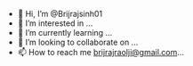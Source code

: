 - 👋 Hi, I’m @Brijrajsinh01
- 👀 I’m interested in ...
- 🌱 I’m currently learning ...
- 💞️ I’m looking to collaborate on ...
- 📫 How to reach me brijrajraolji@gmail.com...

<!---
Brijrajsinh01/Brijrajsinh01 is a ✨ special ✨ repository because its `README.md` (this file) appears on your GitHub profile.
You can click the Preview link to take a look at your changes.
--->
